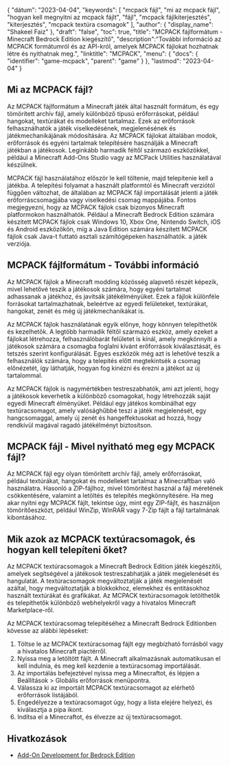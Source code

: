 {
"dátum": "2023-04-04",
  "keywords": [
"mcpack fájl",
"mi az mcpack fájl",
"hogyan kell megnyitni az mcpack fájlt",
"fájl",
"mcpack fájlkiterjesztés",
"kiterjesztés",
"mcpack textúra csomagok"
],
  "author": {
"display_name": "Shakeel Faiz"
},
"draft": "false",
"toc": true,
"title": "MCPACK fájlformátum - Minecraft Bedrock Edition kiegészítő",
  "description":"További információ az MCPACK formátumról és az API-król, amelyek MCPACK fájlokat hozhatnak létre és nyithatnak meg.",
  "linktitle": "MCPACK",
  "menu": {
    "docs": {
      "identifier": "game-mcpack",
      "parent": "game"
}
},
"lastmod": "2023-04-04"
}

## Mi az MCPACK fájl?

Az MCPACK fájlformátum a Minecraft játék által használt formátum, és egy tömörített archív fájl, amely különböző típusú erőforrásokat, például hangokat, textúrákat és modelleket tartalmaz. Ezek az erőforrások felhasználhatók a játék viselkedésének, megjelenésének és játékmechanikájának módosítására. Az MCPACK fájlokat általában modok, erőforrások és egyéni tartalmak telepítésére használják a Minecraft játékban a játékosok. Leginkább harmadik féltől származó eszközökkel, például a Minecraft Add-Ons Studio vagy az MCPack Utilities használatával készülnek.

MCPACK fájl használatához először le kell töltenie, majd telepítenie kell a játékba. A telepítési folyamat a használt platformtól és Minecraft verziótól függően változhat, de általában az MCPACK fájl importálását jelenti a játék erőforráscsomagjába vagy viselkedési csomag mappájába. Fontos megjegyezni, hogy az MCPACK fájlok csak bizonyos Minecraft platformokon használhatók. Például a Minecraft Bedrock Edition számára készített MCPACK fájlok csak Windows 10, Xbox One, Nintendo Switch, iOS és Android eszközökön, míg a Java Edition számára készített MCPACK fájlok csak Java-t futtató asztali számítógépeken használhatók. a játék verziója.

## MCPACK fájlformátum - További információ

Az MCPACK fájlok a Minecraft modding közösség alapvető részét képezik, mivel lehetővé teszik a játékosok számára, hogy egyéni tartalmat adhassanak a játékhoz, és javítsák játékélményüket. Ezek a fájlok különféle forrásokat tartalmazhatnak, beleértve az egyedi felületeket, textúrákat, hangokat, zenét és még új játékmechanikákat is.

Az MCPACK fájlok használatának egyik előnye, hogy könnyen telepíthetők és kezelhetők. A legtöbb harmadik féltől származó eszköz, amely ezeket a fájlokat létrehozza, felhasználóbarát felületet is kínál, amely megkönnyíti a játékosok számára a csomagba foglalni kívánt erőforrások kiválasztását, és tetszés szerint konfigurálását. Egyes eszközök még azt is lehetővé teszik a felhasználók számára, hogy a telepítés előtt megtekintsék a csomag előnézetét, így láthatják, hogyan fog kinézni és érezni a játékot az új tartalommal.

Az MCPACK fájlok is nagymértékben testreszabhatók, ami azt jelenti, hogy a játékosok keverhetik a különböző csomagokat, hogy létrehozzák saját egyedi Minecraft élményüket. Például egy játékos kombinálhat egy textúracsomagot, amely valósághűbbé teszi a játék megjelenését, egy hangcsomaggal, amely új zenét és hangeffektusokat ad hozzá, hogy rendkívül magával ragadó játékélményt biztosítson.

## MCPACK fájl - Mivel nyitható meg egy MCPACK fájl?

Az MCPACK fájl egy olyan tömörített archív fájl, amely erőforrásokat, például textúrákat, hangokat és modelleket tartalmaz a Minecraftban való használatra. Hasonló a ZIP-fájlhoz, mivel tömörítést használ a fájl méretének csökkentésére, valamint a letöltés és telepítés megkönnyítésére. Ha meg akar nyitni egy MCPACK fájlt, tekintse úgy, mint egy ZIP-fájlt, és használjon tömörítőeszközt, például WinZip, WinRAR vagy 7-Zip fájlt a fájl tartalmának kibontásához.

## Mik azok az MCPACK textúracsomagok, és hogyan kell telepíteni őket?

Az MCPACK textúracsomagok a Minecraft Bedrock Edition játék kiegészítői, amelyek segítségével a játékosok testreszabhatják a játék megjelenését és hangulatát. A textúracsomagok megváltoztatják a játék megjelenését azáltal, hogy megváltoztatják a blokkokhoz, elemekhez és entitásokhoz használt textúrákat és grafikákat. Az MCPACK textúracsomagok letölthetők és telepíthetők különböző webhelyekről vagy a hivatalos Minecraft Marketplace-ről.

Az MCPACK textúracsomag telepítéséhez a Minecraft Bedrock Editionben kövesse az alábbi lépéseket:

1. Töltse le az MCPACK textúracsomag fájlt egy megbízható forrásból vagy a hivatalos Minecraft piactérről.
2. Nyissa meg a letöltött fájlt. A Minecraft alkalmazásnak automatikusan el kell indulnia, és meg kell kezdenie a textúracsomag importálását.
3. Az importálás befejeztével nyissa meg a Minecraftot, és lépjen a Beállítások > Globális erőforrások menüpontra.
4. Válassza ki az importált MCPACK textúracsomagot az elérhető erőforrások listájából.
5. Engedélyezze a textúracsomagot úgy, hogy a lista elejére helyezi, és kiválasztja a pipa ikont.
6. Indítsa el a Minecraftot, és élvezze az új textúracsomagot.

## Hivatkozások

* [Add-On Development for Bedrock Edition](https://learn.microsoft.com/en-us/minecraft/creator/documents/gettingstarted)


